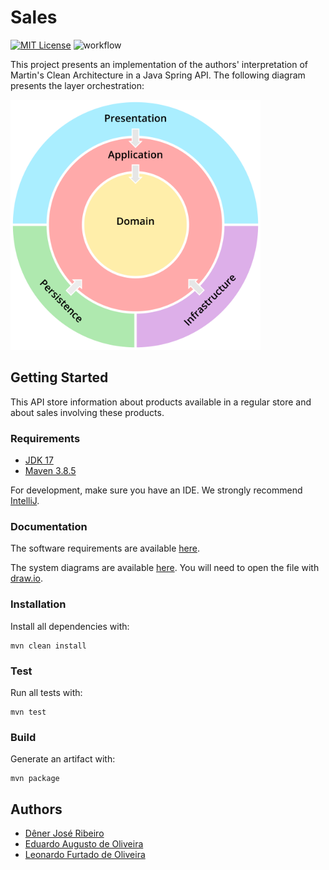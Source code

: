 # Sales

[![MIT License](https://img.shields.io/badge/License-MIT%20-blue.svg)](https://opensource.org/licenses/MIT)
![workflow](https://github.com/leonfoliveira/sales/actions/workflows/main.yml/badge.svg)

This project presents an implementation of the authors' interpretation of Martin's Clean Architecture in a Java Spring API. The following diagram presents the layer orchestration:

<img src="./docs/layers.png" alt="drawing" style="width:400px;"/>

## Getting Started

This API store information about products available in a regular store and about sales involving these products.

### Requirements

- [JDK 17](https://openjdk.java.net/projects/jdk/17/)
- [Maven 3.8.5](https://maven.apache.org/download.cgi)

For development, make sure you have an IDE. We strongly recommend [IntelliJ](https://www.jetbrains.com/idea/).

### Documentation

The software requirements are available [here](./docs/requirements.md).

The system diagrams are available [here](./docs/diagrams.drawio). You will need to open the file with [draw.io](https://app.diagrams.net/).

### Installation

Install all dependencies with:

```
mvn clean install
```

### Test

Run all tests with:

```
mvn test
```

### Build

Generate an artifact with:

```
mvn package
```

## Authors

- [Dêner José Ribeiro](https://github.com/DenerRibeiro)
- [Eduardo Augusto de Oliveira](https://github.com/eduardo0401)
- [Leonardo Furtado de Oliveira](https://github.com/leonfoliveira)
